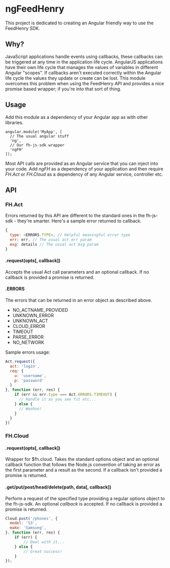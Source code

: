 ngFeedHenry
===================================

This project is dedicated to creating an Angular friendly way to use the
FeedHenry SDK.

## Why?
JavaScript applications handle events using callbacks, these callbacks can be
triggered at any time in the application life cycle. AngularJS applications
have their own life cycle that manages the values of variables in different
Angular "scopes". If callbacks aren't executed correctly within the Angular
life cycle the values they update or create can be lost. This module overcomes
this problem when using the FeedHenry API and provides a nice promise based
wrapper; if you're into that sort of thing.

## Usage
Add this module as a dependency of your Angular app as with other libraries.

```
angular.module('MyApp', [
  // The usual angular stuff
  'ng',
  // Our fh-js-sdk wrapper
  'ngFH'
]);
```
Most API calls are provided as an Angular service that you can inject into
your code. Add *ngFH* as a dependency of your application and then require
*FH.Act* or *FH.Cloud* as a dependency of any Angular service, controller etc.


## API

### FH.Act
Errors returned by this API are different to the standard ones in the
fh-js-sdk - they're smarter. Here's a sample error returned to callback.

```javascript
{
  type: <ERRORS.TYPE>, // Helpful meaningful error type
  err: err, // The usual act err param
  msg: details // The usual act msg param
}
```

#### .request(opts[, callback])
Accepts the usual Act call parameters and an optional callback. If no callback
is provided a promise is returned.


#### .ERRORS
The errors that can be returned in an error object as described above.

* NO_ACTNAME_PROVIDED
* UNKNOWN_ERROR
* UNKNOWN_ACT
* CLOUD_ERROR
* TIMEOUT
* PARSE_ERROR
* NO_NETWORK

Sample errors usage:

```javascript
Act.request({
  act: 'login',
  req: {
    u: 'username',
    p: 'password'
  }
}, function (err, res) {
    if (err && err.type === Act.ERRORS.TIMEOUT) {
      // Handle it as you see fit etc...
    } else {
      // Woohoo!
    }
  }
})

```

### FH.Cloud

#### .request(opts[, callback])
Wrapper for $fh.cloud. Takes the standard options object and an optional
callback function that follows the Node.js convention of taking an error
as the first parameter and a result as the second. If a callback isn't provided
a promise is returned.

#### .get/put/post/head/delete(path, data[, callback])
Perform a request of the specified type providing a regular options object to
the fh-js-sdk. An optional *callback* is accepted. If no callback is provided
a promise is returned.

```javascript
Cloud.post('/phones', {
  model: 'S3',
  make: 'Samsung',
}, function (err, res) {
	if (err) {
		// Deal with it...
	} else {
		// Great success!
	}
});
```